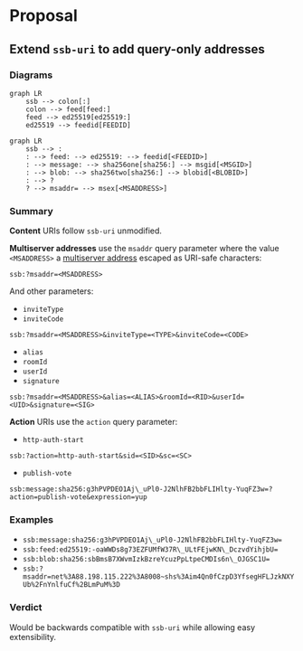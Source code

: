 <!--
SPDX-FileCopyrightText: 2021 Andre 'Staltz' Medeiros

SPDX-License-Identifier: CC-BY-4.0
-->

# Proposal

## Extend `ssb-uri` to add query-only addresses


### Diagrams

```mermaid
graph LR
    ssb --> colon[:]
    colon --> feed[feed:]
    feed --> ed25519[ed25519:]
    ed25519 --> feedid[FEEDID]
```

```mermaid
graph LR
    ssb --> :
	: --> feed: --> ed25519: --> feedid[<FEEDID>]
	: --> message: --> sha256one[sha256:] --> msgid[<MSGID>]
	: --> blob: --> sha256two[sha256:] --> blobid[<BLOBID>]
	: --> ?
	? --> msaddr= --> msex[<MSADDRESS>]
```

### Summary

**Content** URIs follow `ssb-uri` unmodified.

**Multiserver addresses** use the `msaddr` query parameter where the value `<MSADDRESS>` a [multiserver address](https://github.com/ssbc/multiserver-address) escaped as URI-safe characters:

```
ssb:?msaddr=<MSADDRESS>
```

And other parameters:

- `inviteType`
- `inviteCode`

```
ssb:?msaddr=<MSADDRESS>&inviteType=<TYPE>&inviteCode=<CODE>
```

- `alias`
- `roomId`
- `userId`
- `signature`

```
ssb:?msaddr=<MSADDRESS>&alias=<ALIAS>&roomId=<RID>&userId=<UID>&signature=<SIG>
```

**Action** URIs use the `action` query parameter:

- `http-auth-start`

```
ssb:?action=http-auth-start&sid=<SID>&sc=<SC>
```

- `publish-vote`

```
ssb:message:sha256:g3hPVPDEO1Aj\_uPl0-J2NlhFB2bbFLIHlty-YuqFZ3w=?action=publish-vote&expression=yup
```

### Examples

- `ssb:message:sha256:g3hPVPDEO1Aj\_uPl0-J2NlhFB2bbFLIHlty-YuqFZ3w=`
- `ssb:feed:ed25519:-oaWWDs8g73EZFUMfW37R\_ULtFEjwKN\_DczvdYihjbU=`
- `ssb:blob:sha256:sbBmsB7XWvmIzkBzreYcuzPpLtpeCMDIs6n\_OJGSC1U=`
- `ssb:?msaddr=net%3A88.198.115.222%3A8008~shs%3Aim4Qn0fCzpD3YfsegHFLJzkNXYUb%2FnYnlfuCf%2BLmPuM%3D`

### Verdict

Would be backwards compatible with `ssb-uri` while allowing easy extensibility.
